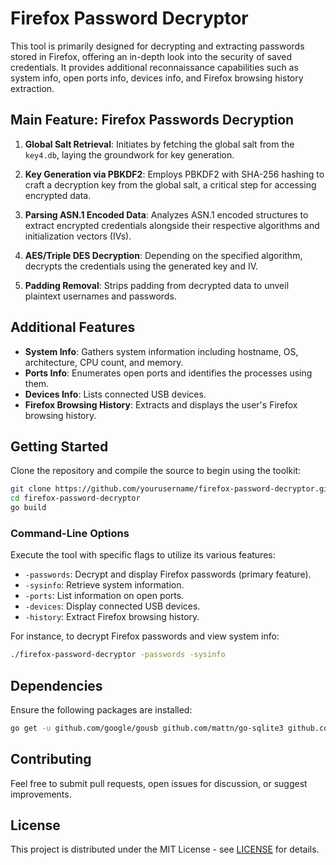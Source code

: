 # Firefox Password Decryptor

This tool is primarily designed for decrypting and extracting passwords stored in Firefox, offering an in-depth look into the security of saved credentials. It provides additional reconnaissance capabilities such as system info, open ports info, devices info, and Firefox browsing history extraction.

## Main Feature: Firefox Passwords Decryption

1. **Global Salt Retrieval**: Initiates by fetching the global salt from the `key4.db`, laying the groundwork for key generation.

2. **Key Generation via PBKDF2**: Employs PBKDF2 with SHA-256 hashing to craft a decryption key from the global salt, a critical step for accessing encrypted data.

3. **Parsing ASN.1 Encoded Data**: Analyzes ASN.1 encoded structures to extract encrypted credentials alongside their respective algorithms and initialization vectors (IVs).

4. **AES/Triple DES Decryption**: Depending on the specified algorithm, decrypts the credentials using the generated key and IV.

5. **Padding Removal**: Strips padding from decrypted data to unveil plaintext usernames and passwords.

## Additional Features

- **System Info**: Gathers system information including hostname, OS, architecture, CPU count, and memory.
- **Ports Info**: Enumerates open ports and identifies the processes using them.
- **Devices Info**: Lists connected USB devices.
- **Firefox Browsing History**: Extracts and displays the user's Firefox browsing history.

## Getting Started

Clone the repository and compile the source to begin using the toolkit:

```bash
git clone https://github.com/yourusername/firefox-password-decryptor.git
cd firefox-password-decryptor
go build
```

### Command-Line Options

Execute the tool with specific flags to utilize its various features:

- `-passwords`: Decrypt and display Firefox passwords (primary feature).
- `-sysinfo`: Retrieve system information.
- `-ports`: List information on open ports.
- `-devices`: Display connected USB devices.
- `-history`: Extract Firefox browsing history.

For instance, to decrypt Firefox passwords and view system info:

```bash
./firefox-password-decryptor -passwords -sysinfo
```

## Dependencies

Ensure the following packages are installed:

```bash
go get -u github.com/google/gousb github.com/mattn/go-sqlite3 github.com/pkg/errors
```
## Contributing

Feel free to submit pull requests, open issues for discussion, or suggest improvements.

## License

This project is distributed under the MIT License - see [LICENSE](LICENSE) for details.
